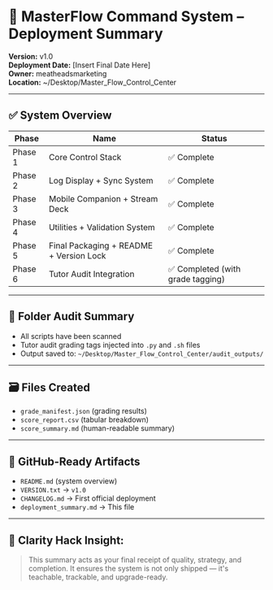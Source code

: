 # 🧠 MasterFlow Command System – Deployment Summary

**Version:** v1.0  
**Deployment Date:** [Insert Final Date Here]  
**Owner:** meatheadsmarketing  
**Location:** ~/Desktop/Master_Flow_Control_Center

---

## ✅ System Overview

| Phase | Name | Status |
|-------|------|--------|
| Phase 1 | Core Control Stack | ✅ Complete |
| Phase 2 | Log Display + Sync System | ✅ Complete |
| Phase 3 | Mobile Companion + Stream Deck | ✅ Complete |
| Phase 4 | Utilities + Validation System | ✅ Complete |
| Phase 5 | Final Packaging + README + Version Lock | ✅ Complete |
| Phase 6 | Tutor Audit Integration | ✅ Completed (with grade tagging) |

---

## 📁 Folder Audit Summary

- All scripts have been scanned
- Tutor audit grading tags injected into `.py` and `.sh` files
- Output saved to: `~/Desktop/Master_Flow_Control_Center/audit_outputs/`

---

## 🗃️ Files Created

- `grade_manifest.json` (grading results)
- `score_report.csv` (tabular breakdown)
- `score_summary.md` (human-readable summary)

---

## 🔖 GitHub-Ready Artifacts

- `README.md` (system overview)
- `VERSION.txt` → `v1.0`
- `CHANGELOG.md` → First official deployment
- `deployment_summary.md` → This file

---

## 🧠 Clarity Hack Insight:
> This summary acts as your final receipt of quality, strategy, and completion. It ensures the system is not only shipped — it's teachable, trackable, and upgrade-ready.

